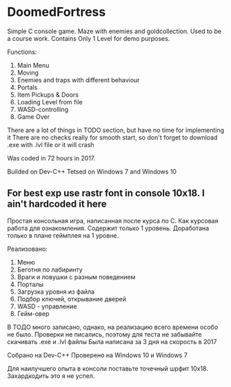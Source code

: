 # DoomedFortress
Simple C console game. Maze with enemies and goldcollection. Used to be a course work.
Contains Only 1 Level for demo purposes.

Functions:
1) Main Menu
2) Moving
3) Enemies and traps with different behaviour
4) Portals
5) Item Pickups & Doors
6) Loading Level from file
7) WASD-controlling
8) Game Over

There are a lot of things in TODO section, but have no time for implementing it
There are no checks really for smooth start, so don't forget to download .exe with .lvl file or it will crash

Was coded in 72 hours in 2017.

Builded on Dev-C++
Tetsed on Windows 7 and Windows 10

For best exp use rastr font in console 10x18. I ain't hardcoded it here
-----

Простая консольная игра, написанная после курса по C. Как курсовая работа для ознакомления.
Содержит только 1 уровень. Доработана только в плане геймплея на 1 уровне.

Реализовано:
1) Меню
2) Беготня по лабиринту
3) Враги и ловушки с разным поведением
4) Порталы
5) Загрузка уровня из файла
6) Подбор ключей, открывание дверей
7) WASD - управление
8) Гейм-овер

В ТОДО много записано, однако, на реализацию всего времени особо не было.
Проверки не писались, поэтому для теста не забывайте скачивать .exe и .lvl файлы
Была написана за 3 дня на скорость в 2017

Собрано на Dev-C++
Проверено на Windows 10 и Windows 7

Для наилучшего опыта в консоли поставьте точечный шрфит 10х18. Захардкодить это я не успел.
